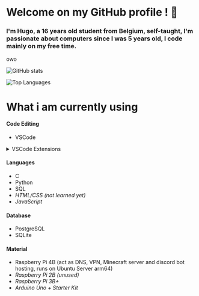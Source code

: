 # Welcome on my GitHub profile ! 👋
### I'm Hugo, a 16 years old student from Belgium, self-taught, I'm passionate about computers since I was 5 years old, I code mainly on my free time.

<div class="anim-object active" id="text-object" style="animation: 0.7s cubic-bezier(0.25, 0.46, 0.45, 0.94) 0s 1 normal both running text-pop-up-top;">owo</div>

![GitHub stats](https://github-readme-stats.vercel.app/api?username=EnPeignoir&count_private=true&include_all_commits=true&hide=stars,issues)

![Top Languages](https://github-readme-stats.vercel.app/api/top-langs/?username=EnPeignoir&layout=compact)


# What i am currently using 
<!-- Something more visual won't kill !!! --->

#### Code Editing
- VSCode
<details>
  <summary>VSCode Extensions </summary> (Descending order by utility)

- [Tabnine](https://www.tabnine.com)
- [Error Lens](https://marketplace.visualstudio.com/items?itemName=usernamehw.errorlens)
- [Pylance](https://marketplace.visualstudio.com/items?itemName=ms-python.vscode-pylance)
- [Python Preview](https://marketplace.visualstudio.com/items?itemName=dongli.python-preview)/[AREPL for Python](https://marketplace.visualstudio.com/items?itemName=almenon.arepl)
- [Bracket Pair Colorizer](https://marketplace.visualstudio.com/items?itemName=CoenraadS.bracket-pair-colorizer)/[Better Comments](https://marketplace.visualstudio.com/items?itemName=aaron-bond.better-comments)/[Prettier](https://marketplace.visualstudio.com/items?itemName=esbenp.prettier-vscode)
- [Python Docstring Generator](https://marketplace.visualstudio.com/items?itemName=njpwerner.autodocstring)
- [Python Indent](https://marketplace.visualstudio.com/items?itemName=KevinRose.vsc-python-indent)
- [Project Manager](https://marketplace.visualstudio.com/items?itemName=alefragnani.project-manager)
- [vscode-icons](https://marketplace.visualstudio.com/items?itemName=vscode-icons-team.vscode-icons)
- [Discord Presence](https://marketplace.visualstudio.com/items?itemName=icrawl.discord-vscode)
- [CodeSnap](https://marketplace.visualstudio.com/items?itemName=adpyke.codesnap)
</details>

#### Languages
- C
- Python
- SQL
- *HTML/CSS (not learned yet)*
- *JavaScript*

#### Database
- PostgreSQL
- SQLite

#### Material
- Raspberry Pi 4B (act as DNS, VPN, Minecraft server and discord bot hosting, runs on Ubuntu Server arm64)
- *Raspberry Pi 2B (unused)*
- *Raspberry Pi 3B+*
- *Arduino Uno + Starter Kit*

<!--
**EnPeignoir/EnPeignoir** is a ✨ _special_ ✨ repository because its `README.md` (this file) appears on your GitHub profile.

Here are some ideas to get you started:

- 🔭 I’m currently working on ...
- 🌱 I’m currently learning ...
- 👯 I’m looking to collaborate on ...
- 🤔 I’m looking for help with ...
- 💬 Ask me about ...
- 📫 How to reach me: ...
- 😄 Pronouns: ...
- ⚡ Fun fact: ...
-->

